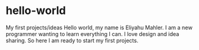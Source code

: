# hello-world
My first projects/ideas
Hello world, my name is Eliyahu Mahler. I am a new programmer wanting to learn everything I can. I love design and idea sharing. So here I am ready to start my first projects.
